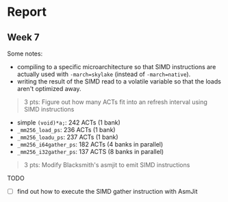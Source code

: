 # Report

## Week 7

Some notes:
- compiling to a specific microarchitecture so that SIMD instructions are actually used with `-march=skylake` (instead of `-march=native`). 
- writing the result of the SIMD read to a volatile variable so that the loads aren't optimized away.

> 3 pts: Figure out how many ACTs fit into an refresh interval using SIMD instructions

- simple `(void)*a;`: 242 ACTs      (1 bank)
- `_mm256_load_ps`: 236 ACTs        (1 bank)
- `_mm256_loadu_ps`: 237 ACTs       (1 bank)
- `_mm256_i64gather_ps`: 182 ACTs   (4 banks in parallel)
- `_mm256_i32gather_ps`: 137 ACTS   (8 banks in parallel)

> 3 pts: Modify Blacksmith's asmjit to emit SIMD instructions

TODO
- [ ] find out how to execute the SIMD gather instruction with AsmJit